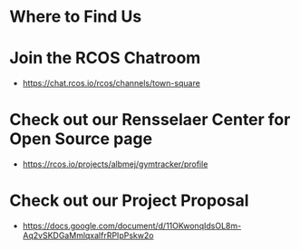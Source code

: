 # Where to Find Us

# Join the RCOS Chatroom
 * https://chat.rcos.io/rcos/channels/town-square
 
# Check out our Rensselaer Center for Open Source page
 * https://rcos.io/projects/albmej/gymtracker/profile

# Check out our Project Proposal
 * https://docs.google.com/document/d/11OKwonqIdsOL8m-Aq2vSKDGaMmlqxalfrRPIpPskw2o

